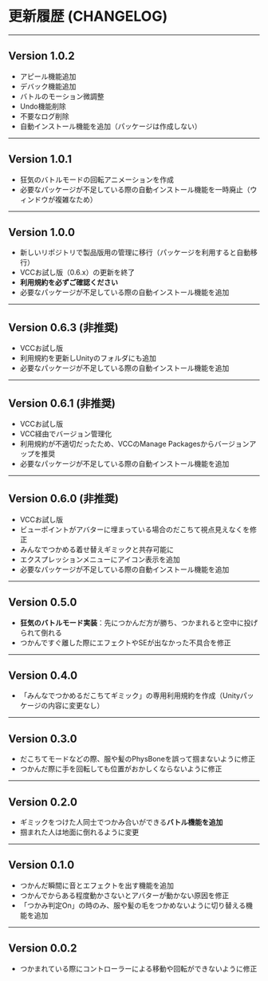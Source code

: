 # 更新履歴 (CHANGELOG)

---

## Version 1.0.2

* アピール機能追加
* デバック機能追加
* バトルのモーション微調整
* Undo機能削除
* 不要なログ削除
* 自動インストール機能を追加（パッケージは作成しない）

---

## Version 1.0.1

* 狂気のバトルモードの回転アニメーションを作成
* 必要なパッケージが不足している際の自動インストール機能を一時廃止（ウィンドウが複雑なため）

---

## Version 1.0.0

* 新しいリポジトリで製品版用の管理に移行（パッケージを利用すると自動移行）
* VCCお試し版（0.6.x）の更新を終了
* **利用規約を必ずご確認ください**
* 必要なパッケージが不足している際の自動インストール機能を追加

---

## Version 0.6.3 (非推奨)

* VCCお試し版
* 利用規約を更新しUnityのフォルダにも追加
* 必要なパッケージが不足している際の自動インストール機能を追加

---

## Version 0.6.1 (非推奨)

* VCCお試し版
* VCC経由でバージョン管理化
* 利用規約が不適切だったため、VCCのManage Packagesからバージョンアップを推奨
* 必要なパッケージが不足している際の自動インストール機能を追加

---

## Version 0.6.0 (非推奨)

* VCCお試し版
* ビューポイントがアバターに埋まっている場合のだこちて視点見えなくを修正
* みんなでつかめる着せ替えギミックと共存可能に
* エクスプレッションメニューにアイコン表示を追加
* 必要なパッケージが不足している際の自動インストール機能を追加

---

## Version 0.5.0

* **狂気のバトルモード実装**：先につかんだ方が勝ち、つかまれると空中に投げられて倒れる
* つかんですぐ離した際にエフェクトやSEが出なかった不具合を修正

---

## Version 0.4.0

* 「みんなでつかめるだこちてギミック」の専用利用規約を作成（Unityパッケージの内容に変更なし）

---

## Version 0.3.0

* だこちてモードなどの際、服や髪のPhysBoneを誤って掴まないように修正
* つかんだ際に手を回転しても位置がおかしくならないように修正

---

## Version 0.2.0

* ギミックをつけた人同士でつかみ合いができる**バトル機能を追加**
* 掴まれた人は地面に倒れるように変更

---

## Version 0.1.0

* つかんだ瞬間に音とエフェクトを出す機能を追加
* つかんでからある程度動かさないとアバターが動かない原因を修正
* 「つかみ判定On」の時のみ、服や髪の毛をつかめないように切り替える機能を追加

---

## Version 0.0.2

* つかまれている際にコントローラーによる移動や回転ができないように修正
